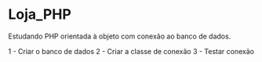 # Loja_PHP
Estudando PHP orientada à objeto com conexão ao banco de dados.

1 - Criar o banco de dados
2 - Criar a classe de conexão
3 - Testar conexão